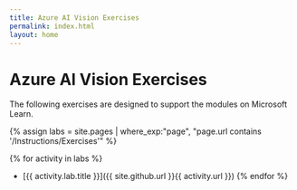 ```yaml
---
title: Azure AI Vision Exercises
permalink: index.html
layout: home
---
```


# Azure AI Vision Exercises

The following exercises are designed to support the modules on Microsoft Learn.


{% assign labs = site.pages | where_exp:"page", "page.url contains '/Instructions/Exercises'" %}

{% for activity in labs  %} 
  - [{{ activity.lab.title }}]({{ site.github.url }}{{ activity.url }})
{% endfor %}
